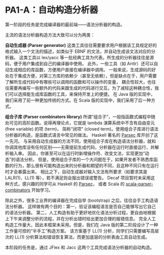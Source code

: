 # PA1-A：自动构造分析器

第一阶段的任务是完成编译器的最前端——语法分析器的构造。

主流的语法分析器构造方法大致可以分为两类：

**自动生成器 (Parser generator)**
这类工具往往需要要求用户根据该工具规定好的格式输入一个文法的描述，如类似于 EBNF 的文法，并自动生成该文法对应的分析器。
这类工具以 lex/yacc 等一批经典工具为代表。所生成的分析器往往是源码，便于用户集成到自己的编译器中使用。
此外，一些工具（如 Antlr）还可以自动生成相应的库函数，方便用户直接在编译器中调用。
一般来说，生成源码的好处在于集成方便，对第三方库的依赖少（甚至无依赖），但是缺点在于，用户需要了解所生成代码中有哪些可以调用的函数和可以操作的变量，
耦合性较大，也往往需要再编写一些额外的代码来跟生成的代码进行交互。为了减轻这种耦合性，我们可以选择能生成库函数的工具，来保持开发上的便捷。
在 Java 版的实现中，我们采用了前一种更加传统的方式。在 Scala 版的实现中，我们采用了后一种方式。

**组合子库 (Parser combinators library)**
所谓“组合子”，一般指函数式编程中随处可见的高阶函数。说得再理论点，它就是 lambda 演算系统中不含有自由变元 (free variable) 的项 (term)，
简称“闭项” (closed term)。使用组合子库进行语法分析器的构造，是函数式语言中常见的做法。
Haskell 著名的 [Parsec](http://hackage.haskell.org/package/parsec) 库开创了这一先河。
与采用自动生成器的方法不同，使用组合子库在构造语法分析器，就和你调其他库没有任何区别——无需提前生成代码，分析器在运行时直接运行，并解析输入串。
因此，你甚至可以在运行时新增操作符、改变文法，实现更加“动态”的语法分析。
但是，使用组合子库的一个大问题在于，如果开发者不熟悉库函数的行为，那么很有可能构造出来的分析器和期望的不同，且这种不同只有在运行时才会暴露出来。
相比之下，自动生成器对输入文法有所要求（如要求其是 LALR(1)、LL(1) 等），若不满足则会报出错误或警告。
Decaf 项目暂时未采用这种方式，感兴趣的同学可从 Haskell 的 [Parsec](http://hackage.haskell.org/package/parsec)，
或者 Scala 的 [scala-parser-combinators](https://github.com/scala/scala-parser-combinators) 开始学习。

除此之外，很多工业界的编译器在完成自举 (bootstrap) 之后，往往会手工构造语法分析器。
这样做有两个目的：第一，验证该编程语言是否自己能够写出它自己的语法分析器。
第二，人工构造有助于更好地优化语法分析过程，更自由地根据上下午来调整分析的流程，并在分析出错时给出更加合理的报错信息。
完全人工构造工作量大，因此本框架未采用。但是，我们在 Java 版的第二阶段设计了一种工作量可控的“半手工”构造方案。
该方案基于 LL(1) 分析，同学们只需要编写高层次的 LL(1) 分析算法和错误恢复算法，而更加底层的分析表由工具自动生成。

本阶段的任务是，通过 JFlex 和 Jacc 这两个工具完成语法分析器的自动构造。
